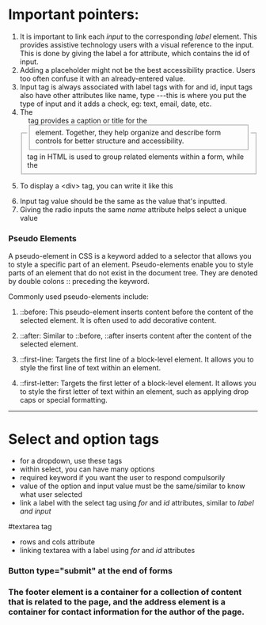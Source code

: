 # Important pointers:
1. It is important to link each *input* to the corresponding *label* element. This provides assistive technology users with a visual reference to the input.
This is done by giving the label a for attribute, which contains the id of input.
2. Adding a placeholder might not be the best accessibility practice. Users too often confuse it with an already-entered value.
3. Input tag is always associated with label tags with for and id, input tags also have other attributes like name, type ---this is where you put the type of input and it adds a check, eg: text, email, date, etc.
4. The <fieldset> tag in HTML is used to group related elements within a form, while the <legend> tag provides a caption or title for the <fieldset> element.
   Together, they help organize and describe form controls for better structure and accessibility.
5.   <p>To display a &lt;div&gt; tag, you can write it like this</p> 
6. Input tag value should be the same as the value that's inputted.
7. Giving the radio inputs the same _name_ attribute helps select a unique value

### Pseudo Elements 
A pseudo-element in CSS is a keyword added to a selector that allows you to style a specific part of an element. Pseudo-elements enable you to style parts of an element that do not exist in the document tree. They are denoted by double colons :: preceding the keyword.

Commonly used pseudo-elements include:

1. ::before: This pseudo-element inserts content before the content of the selected element. It is often used to add decorative content.

2. ::after: Similar to ::before, ::after inserts content after the content of the selected element.

3. ::first-line: Targets the first line of a block-level element. It allows you to style the first line of text within an element.

4. ::first-letter: Targets the first letter of a block-level element. It allows you to style the first letter of text within an element, such as applying drop caps or special formatting.

-------------------------------

# Select and option tags
- for a dropdown, use these tags
- within select, you can have many options
- required keyword if you want the user to respond compulsorily
- value of the option and input value must be the same/similar to know what user selected
- link a label with the select tag using *for* and *id* attributes, similar to _label and input_

#textarea tag
- rows and cols attribute
- linking textarea with a label using *for* and *id* attributes

### Button type="submit" at the end of forms
### The footer element is a container for a collection of content that is related to the page, and the address element is a container for contact information for the author of the page.
